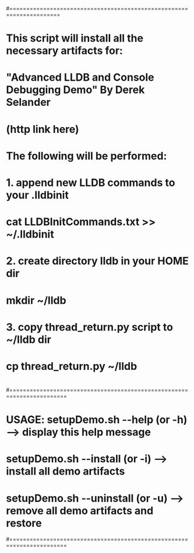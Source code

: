 #=====================================================================
# This script will install all the necessary artifacts for:
#
# "Advanced LLDB and Console Debugging Demo" By Derek Selander
# (http link here)
#
# The following will be performed:
# 1. append new LLDB commands to your .lldbinit
#    cat LLDBInitCommands.txt >> ~/.lldbinit
# 2. create directory lldb in your HOME dir
#    mkdir ~/lldb 
# 3. copy thread_return.py script to ~/lldb dir
#    cp thread_return.py ~/lldb
#
#=======================================================================
# USAGE: setupDemo.sh --help (or -h)      --> display this help message
#        setupDemo.sh --install (or -i)   --> install all demo artifacts
#        setupDemo.sh --uninstall (or -u) --> remove all demo artifacts and restore  
#=======================================================================
